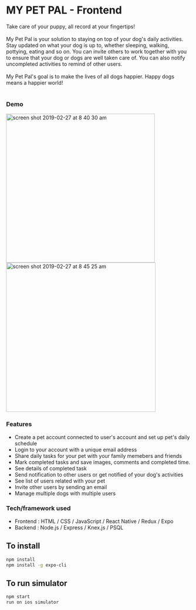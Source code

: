 # MY PET PAL - Frontend

Take care of your puppy, all record at your fingertips!<br />
<br />
My Pet Pal is your solution to staying on top of your dog's daily activities.<br />
Stay updated on what your dog is up to, whether sleeping, walking, pottying, eating and so on. You can invite others to work together with you to ensure that your dog or dogs are well taken care of. You can also notify uncompleted activities to remind of other users. <br />
<br />
My Pet Pal's goal is to make the lives of all dogs happier. Happy dogs means a happier world!<br />
<br />

### Demo

<img width="405" alt="screen shot 2019-02-27 at 8 40 30 am" src="https://user-images.githubusercontent.com/41387357/53507315-855f3900-3a6c-11e9-9c16-e5950b84bccb.png">
<img width="407" alt="screen shot 2019-02-27 at 8 45 25 am" src="https://user-images.githubusercontent.com/41387357/53507314-84c6a280-3a6c-11e9-93c8-15c7ee441e4f.png">

### Features

* Create a pet account connected to user's account and set up pet's daily schedule
* Login to your account with a unique email address
* Share daily tasks for your pet with your family memebers and friends
* Mark completed tasks and save images, comments and completed time.
* See details of completed task
* Send notification to other users or get notified of your dog's activities
* See list of users related with your pet 
* Invite other users by sending an email
* Manage multiple dogs with multiple users

### Tech/framework used

* Frontend : HTML / CSS / JavaScript / React Native / Redux / Expo 
* Backend : Node.js / Express / Knex.js / PSQL

## To install

```bash
npm install
npm install -g expo-cli

```

## To run simulator

```bash
npm start
run on ios simulator
```






